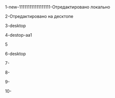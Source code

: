 1-new-111111111111111111-Отредактировано локально

2-Отредактировано на десктопе

3-desktop

4-destop-aa1

5

6-desktop

7-

8-

9-

10-


